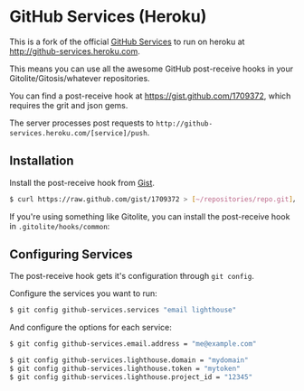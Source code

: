 # GitHub Services (Heroku)
This is a fork of the official [GitHub Services](https://github.com/github/github-services)
to run on heroku at <http://github-services.heroku.com>.

This means you can use all the awesome GitHub post-receive hooks in your
Gitolite/Gitosis/whatever repositories.

You can find a post-receive hook at <https://gist.github.com/1709372>,
which requires the grit and json gems.

The server processes post requests to `http://github-services.heroku.com/[service]/push`.

## Installation
Install the post-receive hook from [Gist](https://gist.github.com/1709372).

```bash
$ curl https://raw.github.com/gist/1709372 > [~/repositories/repo.git]/hooks/post-receive
```

If you're using something like Gitolite, you can install the post-receive hook
in `.gitolite/hooks/common`:

## Configuring Services
The post-receive hook gets it's configuration through `git config`.

Configure the services you want to run:

```bash
$ git config github-services.services "email lighthouse"
```

And configure the options for each service:

```bash
$ git config github-services.email.address = "me@example.com"

$ git config github-services.lighthouse.domain = "mydomain"
$ git config github-services.lighthouse.token = "mytoken"
$ git config github-services.lighthouse.project_id = "12345"
```
